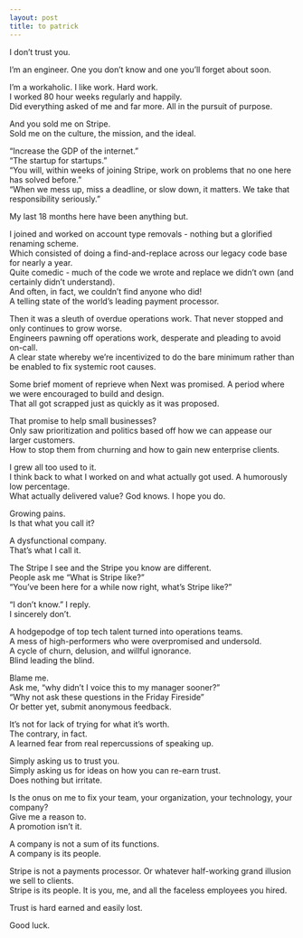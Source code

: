 ```yaml
---
layout: post
title: to patrick
---
```


I don’t trust you. 

I’m an engineer. One you don’t know and one you’ll forget about soon.

I’m a workaholic. I like work. Hard work. \
I worked 80 hour weeks regularly and happily.  \
Did everything asked of me and far more. All in the pursuit of purpose.

And you sold me on Stripe. \
Sold me on the culture, the mission, and the ideal.

“Increase the GDP of the internet.” \
“The startup for startups.” \
“You will, within weeks of joining Stripe, work on problems that no one here has solved before.” \
“When we mess up, miss a deadline, or slow down, it matters. We take that responsibility seriously.”

My last 18 months here have been anything but.

I joined and worked on account type removals - nothing but a glorified renaming scheme. \
Which consisted of doing a find-and-replace across our legacy code base for nearly a year. \
Quite comedic - much of the code we wrote and replace we didn’t own (and certainly didn’t understand). \
And often, in fact, we couldn’t find anyone who did! \
A telling state of the world’s leading payment processor.

Then it was a sleuth of overdue operations work. That never stopped and only continues to grow worse. \
Engineers pawning off operations work, desperate and pleading to avoid on-call. \
A clear state whereby we’re incentivized to do the bare minimum rather than be enabled to fix systemic root causes.

Some brief moment of reprieve when Next was promised. A period where we were encouraged to build and design. \
That all got scrapped just as quickly as it was proposed.

That promise to help small businesses? \
Only saw prioritization and politics based off how we can appease our larger customers. \
How to stop them from churning and how to gain new enterprise clients.

I grew all too used to it. \
I think back to what I worked on and what actually got used. A humorously low percentage. \
What actually delivered value? God knows. I hope you do.

Growing pains. \
Is that what you call it?

A dysfunctional company. \
That’s what I call it.

The Stripe I see and the Stripe you know are different. \
People ask me “What is Stripe like?” \
“You’ve been here for a while now right, what’s Stripe like?”

“I don’t know.” I reply. \
I sincerely don’t.

A hodgepodge of top tech talent turned into operations teams. \
A mess of high-performers who were overpromised and undersold. \
A cycle of churn, delusion, and willful ignorance. \
Blind leading the blind.

Blame me. \
Ask me, “why didn’t I voice this to my manager sooner?” \
“Why not ask these questions in the Friday Fireside” \
Or better yet, submit anonymous feedback.

It’s not for lack of trying for what it’s worth. \
The contrary, in fact.  \
A learned fear from real repercussions of speaking up.

Simply asking us to trust you. \
Simply asking us for ideas on how you can re-earn trust. \
Does nothing but irritate.

Is the onus on me to fix your team, your organization, your technology, your company? \
Give me a reason to. \
A promotion isn’t it.

A company is not a sum of its functions. \
A company is its people.

Stripe is not a payments processor. Or whatever half-working grand illusion we sell to clients. \
Stripe is its people. It is you, me, and all the faceless employees you hired.

Trust is hard earned and easily lost.

Good luck.

